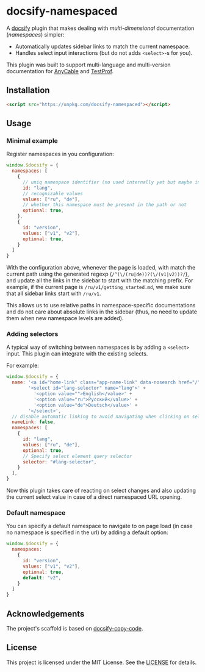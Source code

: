 # docsify-namespaced

A [docsify](https://docsify.js.org) plugin that makes dealing with _multi-dimensional_ documentation (_namespaces_) simpler:

- Automatically updates sidebar links to match the current namespace.
- Handles select input interactions (but do not adds `<select>`-s for you).

This plugin was built to support multi-language and multi-version documentation for [AnyCable](https://github.com/anycable/docs.anycable.io) and [TestProf](https://github.com/test-prof/docs).

## Installation

```html
<script src="https://unpkg.com/docsify-namespaced"></script>
```

## Usage

### Minimal example

Register namespaces in you configuration:

```js
window.$docsify = {
  namespaces: [
    {
      // uniq namespace identifier (no used internally yet but maybe in the future)
      id: "lang",
      // recognizable values
      values: ["ru", "de"],
      // whether this namespace must be present in the path or not
      optional: true,
    },
    {
      id: "version",
      values: ["v1", "v2"],
      optional: true,
    }
  ]
}
```

With the configuration above, whenever the page is loaded, with match the current path using the generated regexp (`/^(\/(ru|de))?(\/(v1|v2))?/`),
and update all the links in the sidebar to start with the matching prefix. For example, if the current page is `/ru/v1/getting_started.md`, we make sure that all sidebar links start with `/ru/v1`.

This allows us to use relative paths in namespace-specific documentations and do not care about absolute links in the sidebar (thus, no need to update them when new namespace levels are added).

### Adding selectors

A typical way of switching between namespaces is by adding a `<select>` input. This plugin can integrate with the existing selects.

For example:

```js
window.$docsify = {
  name: '<a id="home-link" class="app-name-link" data-nosearch href="/">Home</a>' +
        '<select id="lang-selector" name="lang">' +
          '<option value="">English</value>' +
          '<option value="ru">Русский</value>' +
          '<option value="de">Deutsch</value>' +
        '</select>',
  // disable automatic linking to avoid navigating when clicking on select
  nameLink: false,
  namespaces: [
    {
      id: "lang",
      values: ["ru", "de"],
      optional: true,
      // Specify select element query selector
      selector: "#lang-selector",
    }
  ],
}
```

Now this plugin takes care of reacting on select changes and also updating the current select value in case of a direct namespaced URL opening.

### Default namespace

You can specify a default namespace to navigate to on page load (in case no namespace is specified in the url) by adding a default option:

```js
window.$docsify = {
  namespaces:
    {
      id: "version",
      values: ["v1", "v2"],
      optional: true,
      default: "v2",
    }
  ]
}
```

## Acknowledgements

The project's scaffold is based on [docsify-copy-code](https://github.com/jperasmus/docsify-copy-code).

## License

This project is licensed under the MIT License. See the [LICENSE](/LICENSE.txt) for details.
